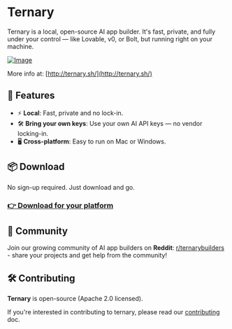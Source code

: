# Ternary

Ternary is a local, open-source AI app builder. It's fast, private, and fully under your control — like Lovable, v0, or Bolt, but running right on your machine.

[![Image](https://github.com/user-attachments/assets/f6c83dfc-6ffd-4d32-93dd-4b9c46d17790)](http://ternary.sh/)

More info at: [http://ternary.sh/](http://ternary.sh/)

## 🚀 Features

- ⚡️ **Local**: Fast, private and no lock-in.
- 🛠 **Bring your own keys**: Use your own AI API keys — no vendor locking-in.
- 🖥️ **Cross-platform**: Easy to run on Mac or Windows.

## 📦 Download

No sign-up required. Just download and go.

### [👉 Download for your platform](https://www.ternary.sh/#download)

## 🤝 Community

Join our growing community of AI app builders on **Reddit**: [r/ternarybuilders](https://www.reddit.com/r/ternarybuilders/) - share your projects and get help from the community!

## 🛠️ Contributing

**Ternary** is open-source (Apache 2.0 licensed).

If you're interested in contributing to ternary, please read our [contributing](./CONTRIBUTING.md) doc.
